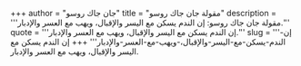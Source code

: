 +++
author = "جان جاك روسو"
title = "مقولة جان جاك روسو"
description = '''مقولة جان جاك روسو: إن الندم يسكن مع اليسر والإقبال، ويهب مع العسر والإدبار.'''
quote = '''إن الندم يسكن مع اليسر والإقبال، ويهب مع العسر والإدبار.'''
slug = '''إن-الندم-يسكن-مع-اليسر-والإقبال،-ويهب-مع-العسر-والإدبار'''
+++
إن الندم يسكن مع اليسر والإقبال، ويهب مع العسر والإدبار.
